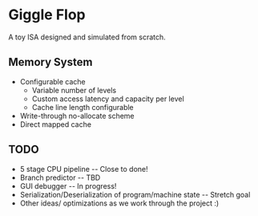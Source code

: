 # Giggle Flop

A toy ISA designed and simulated from scratch.

## Memory System

- Configurable cache
    - Variable number of levels
    - Custom access latency and capacity per level
    - Cache line length configurable
- Write-through no-allocate scheme
- Direct mapped cache

## TODO

- 5 stage CPU pipeline -- Close to done!
- Branch predictor -- TBD
- GUI debugger -- In progress!
- Serialization/Deserialization of program/machine state -- Stretch goal
- Other ideas/ optimizations as we work through the project :)
